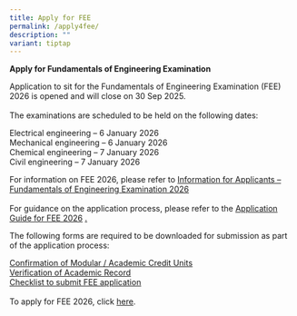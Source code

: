 ```yaml
---
title: Apply for FEE
permalink: /apply4fee/
description: ""
variant: tiptap
---
```

<p><strong>Apply for Fundamentals of Engineering Examination</strong>
</p>
<p>Application to sit for the Fundamentals of Engineering Examination (FEE)
2026 is opened and will close on 30 Sep 2025.
<br>
<br>The examinations are scheduled to be held on the following dates:</p>
<p>Electrical engineering – 6 January 2026
<br>Mechanical engineering – 6 January 2026
<br>Chemical engineering – 7 January 2026
<br>Civil engineering – 7 January 2026</p>
<p>For information on FEE 2026, please refer to <a href="/files/Downloads/Info%20on%20Exams/fee_2025.pdf" rel="noopener noreferrer nofollow" target="_blank">Information for Applicants – Fundamentals of Engineering Examination 2026</a> 
<br>
<br>For guidance on the application process, please refer to the <a href="/files/Downloads/Info on Exams/Application_Guide_for_FEE_2026.pdf" rel="noopener nofollow" target="_blank">Application Guide for FEE 2026</a>
<a href="/files/Downloads/Info on Exams/application_guide_for_fee_2025.pdf" rel="noopener nofollow" target="_blank">.</a>
</p>
<p>The following forms are required to be downloaded for submission as part
of the application process:</p>
<p><a href="http://peb.cremeworkz.com/Downloads/Credit%20units%20(FEE).xlsx" rel="noopener noreferrer nofollow" target="_blank"><u>Confirmation of Modular / Academic Credit Units</u></a>
<br><a href="http://peb.cremeworkz.com/Downloads/Vertification%20of%20academic%20record%20(FEE).xls" rel="noopener noreferrer nofollow" target="_blank"><u>Verification of Academic Record</u></a>
<br><a href="http://peb.cremeworkz.com/Downloads/Checklist%20for%20FEE.pdf" rel="noopener noreferrer nofollow" target="_blank"><u>Checklist to submit FEE application</u></a>&nbsp;
<br>
<br>To apply for FEE 2026, click <a href="https://www.peb.gov.sg/apply_fee_declare.aspx" rel="noopener nofollow" target="_blank">here</a>.</p>